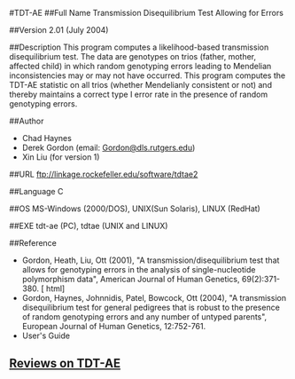 #TDT-AE
##Full Name
Transmission Disequilibrium Test Allowing for Errors

##Version
2.01 (July 2004)

##Description
This program computes a likelihood-based transmission disequilibrium test. The data are genotypes on trios (father, mother, affected child) in which random genotyping errors leading to Mendelian inconsistencies may or may not have occurred. This program computes the TDT-AE statistic on all trios (whether Mendelianly consistent or not) and thereby maintains a correct type I error rate in the presence of random genotyping errors.

##Author
* Chad Haynes
* Derek Gordon (email: Gordon@dls.rutgers.edu)
* Xin Liu (for version 1)

##URL
ftp://linkage.rockefeller.edu/software/tdtae2

##Language
C

##OS
MS-Windows (2000/DOS), UNIX(Sun Solaris), LINUX (RedHat)

##EXE
tdt-ae (PC), tdtae (UNIX and LINUX)

##Reference
* Gordon, Heath, Liu, Ott (2001), "A transmission/disequilibrium test that allows for genotyping errors in the analysis of single-nucleotide polymorphism data", American Journal of Human Genetics, 69(2):371-380\. [ html]
* Gordon, Haynes, Johnnidis, Patel, Bowcock, Ott (2004), "A transmission disequilibrium test for general pedigrees that is robust to the presence of random genotyping errors and any number of untyped parents", European Journal of Human Genetics, 12:752-761.
* User's Guide


## [Reviews on TDT-AE](https://github.com/gaow/genetic-analysis-software/issues/577)